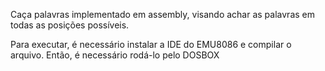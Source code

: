 Caça palavras implementado em assembly, visando achar as palavras em todas as posições possíveis.

Para executar, é necessário instalar a IDE do EMU8086 e compilar o arquivo. Então, é necessário rodá-lo pelo DOSBOX
